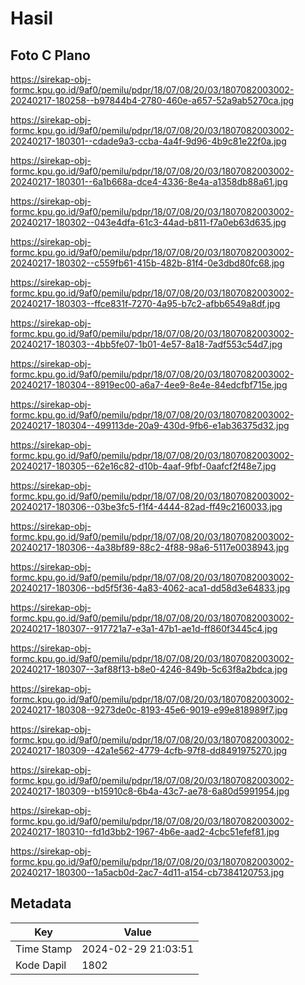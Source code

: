 # Hasil

## Foto C Plano

https://sirekap-obj-formc.kpu.go.id/9af0/pemilu/pdpr/18/07/08/20/03/1807082003002-20240217-180258--b97844b4-2780-460e-a657-52a9ab5270ca.jpg

https://sirekap-obj-formc.kpu.go.id/9af0/pemilu/pdpr/18/07/08/20/03/1807082003002-20240217-180301--cdade9a3-ccba-4a4f-9d96-4b9c81e22f0a.jpg

https://sirekap-obj-formc.kpu.go.id/9af0/pemilu/pdpr/18/07/08/20/03/1807082003002-20240217-180301--6a1b668a-dce4-4336-8e4a-a1358db88a61.jpg

https://sirekap-obj-formc.kpu.go.id/9af0/pemilu/pdpr/18/07/08/20/03/1807082003002-20240217-180302--043e4dfa-61c3-44ad-b811-f7a0eb63d635.jpg

https://sirekap-obj-formc.kpu.go.id/9af0/pemilu/pdpr/18/07/08/20/03/1807082003002-20240217-180302--c559fb61-415b-482b-81f4-0e3dbd80fc68.jpg

https://sirekap-obj-formc.kpu.go.id/9af0/pemilu/pdpr/18/07/08/20/03/1807082003002-20240217-180303--ffce831f-7270-4a95-b7c2-afbb6549a8df.jpg

https://sirekap-obj-formc.kpu.go.id/9af0/pemilu/pdpr/18/07/08/20/03/1807082003002-20240217-180303--4bb5fe07-1b01-4e57-8a18-7adf553c54d7.jpg

https://sirekap-obj-formc.kpu.go.id/9af0/pemilu/pdpr/18/07/08/20/03/1807082003002-20240217-180304--8919ec00-a6a7-4ee9-8e4e-84edcfbf715e.jpg

https://sirekap-obj-formc.kpu.go.id/9af0/pemilu/pdpr/18/07/08/20/03/1807082003002-20240217-180304--499113de-20a9-430d-9fb6-e1ab36375d32.jpg

https://sirekap-obj-formc.kpu.go.id/9af0/pemilu/pdpr/18/07/08/20/03/1807082003002-20240217-180305--62e16c82-d10b-4aaf-9fbf-0aafcf2f48e7.jpg

https://sirekap-obj-formc.kpu.go.id/9af0/pemilu/pdpr/18/07/08/20/03/1807082003002-20240217-180306--03be3fc5-f1f4-4444-82ad-ff49c2160033.jpg

https://sirekap-obj-formc.kpu.go.id/9af0/pemilu/pdpr/18/07/08/20/03/1807082003002-20240217-180306--4a38bf89-88c2-4f88-98a6-5117e0038943.jpg

https://sirekap-obj-formc.kpu.go.id/9af0/pemilu/pdpr/18/07/08/20/03/1807082003002-20240217-180306--bd5f5f36-4a83-4062-aca1-dd58d3e64833.jpg

https://sirekap-obj-formc.kpu.go.id/9af0/pemilu/pdpr/18/07/08/20/03/1807082003002-20240217-180307--917721a7-e3a1-47b1-ae1d-ff860f3445c4.jpg

https://sirekap-obj-formc.kpu.go.id/9af0/pemilu/pdpr/18/07/08/20/03/1807082003002-20240217-180307--3af88f13-b8e0-4246-849b-5c63f8a2bdca.jpg

https://sirekap-obj-formc.kpu.go.id/9af0/pemilu/pdpr/18/07/08/20/03/1807082003002-20240217-180308--9273de0c-8193-45e6-9019-e99e818989f7.jpg

https://sirekap-obj-formc.kpu.go.id/9af0/pemilu/pdpr/18/07/08/20/03/1807082003002-20240217-180309--42a1e562-4779-4cfb-97f8-dd8491975270.jpg

https://sirekap-obj-formc.kpu.go.id/9af0/pemilu/pdpr/18/07/08/20/03/1807082003002-20240217-180309--b15910c8-6b4a-43c7-ae78-6a80d5991954.jpg

https://sirekap-obj-formc.kpu.go.id/9af0/pemilu/pdpr/18/07/08/20/03/1807082003002-20240217-180310--fd1d3bb2-1967-4b6e-aad2-4cbc51efef81.jpg

https://sirekap-obj-formc.kpu.go.id/9af0/pemilu/pdpr/18/07/08/20/03/1807082003002-20240217-180300--1a5acb0d-2ac7-4d11-a154-cb7384120753.jpg


## Metadata

| Key        | Value               |
| ---------- | ------------------- |
| Time Stamp | 2024-02-29 21:03:51 |
| Kode Dapil | 1802                |



